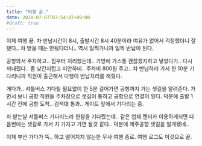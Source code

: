 ```yaml
---
title: "여행 끝."
date: 2020-07-07T07:54:07+09:00
#draft: true
---
```

이제 여행 끝. 차 반납시간이 8시, 출발시간 8시 40분이라
 여유가 없어서 걱정했더니 잘됐다.. 차 받을 때는 안됰다더니..
역시 일찍가니까 일찍 반납이 된다.

공항와서 주차하고.. 짐부터 처리했는데..
가방에 가스통 괜찮겠지하고 넣었다가..
다시 꺼내줬다.. 좀 낮간지럽고 미안하네..
주차비 800원 주고.. 차 반납하러 가서 한 10분
기다리니까 직원이 출근해서 다행이 반납처리를 해줬다.

게다가.. 셔틀버스 기다릴 필요없이 한 5분 걸어가면 공항까지
가는 샛길을 알려준다. 가면서 보니 공항 직원들 주차장으로
샛길이 통하고 공항으로 연결이 된다. 덕분에 출발 1시간 전에
공항 도착.. 검색대 통과.. 게이트 앞에서 기다리는 중.

차 받는날 셔틀버스 기다리느라 한참을 기다렸는데.. 같은 업체
렌터카 이용하게되면 다음번에는 샛길로 가서 치 가지고 가면 될것 같다..
덕분에 제주공항 샛길을 알게됐네..

이제 부산 가다가 뚝.. 하고 떨어지지 않는한 무사 여행 종료.
여행 로그도 이것으로 끝.
